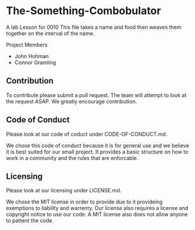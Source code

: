 # The-Something-Combobulator
A lab Lesson for 0010
This file takes a name and food then weaves them together on the interval of the name.

Project Members
* John Hohman
* Connor Gramling

## Contribution
To contribute please submit a pull request. The team will attempt to look at the request ASAP. We greatly encourage contribution.


## Code of Conduct
Please look at our code of coduct under CODE-OF-CONDUCT.md. 

We chose this code of conduct because it is for general use and we believe it is best suited for our small project. It provides a basic structure on how to work in a community and the rules that are enforcable.
## Licensing
Please look at our licensing under LICENSE.md. 

We chose the MIT license in order to provide due to it provideing exemptions to liability and warrenty. Our license also requires a license and copyright notice to use our code. A MIT license also does not allow anyone to pattent the code.
